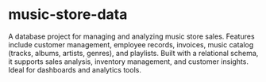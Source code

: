 # music-store-data
A database project for managing and analyzing music store sales. Features include customer management, employee records, invoices, music catalog (tracks, albums, artists, genres), and playlists. Built with a relational schema, it supports sales analysis, inventory management, and customer insights. Ideal for dashboards and analytics tools.
